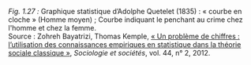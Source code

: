 *Fig. 1.27 :* Graphique statistique d’Adolphe Quetelet (1835) : « courbe en cloche » (Homme moyen) ; Courbe indiquant le penchant au crime chez l'homme et chez la femme.  
Source : Zohreh Bayatrizi, Thomas Kemple, [« Un problème de chiffres : l’utilisation des connaissances empiriques en statistique dans la théorie sociale classique »](https://www.erudit.org/fr/revues/socsoc/2012-v44-n2-socsoc0335/1012920ar/), *Sociologie et sociétés*, vol. 44, n° 2, 2012.